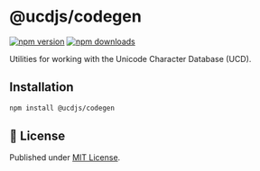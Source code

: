 # @ucdjs/codegen

[![npm version][npm-version-src]][npm-version-href]
[![npm downloads][npm-downloads-src]][npm-downloads-href]

Utilities for working with the Unicode Character Database (UCD).

## Installation

```bash
npm install @ucdjs/codegen
```

## 📄 License

Published under [MIT License](./LICENSE).

[npm-version-src]: https://img.shields.io/npm/v/@ucdjs/codegen?style=flat&colorA=18181B&colorB=4169E1
[npm-version-href]: https://npmjs.com/package/@ucdjs/codegen
[npm-downloads-src]: https://img.shields.io/npm/dm/@ucdjs/codegen?style=flat&colorA=18181B&colorB=4169E1
[npm-downloads-href]: https://npmjs.com/package/@ucdjs/codegen
